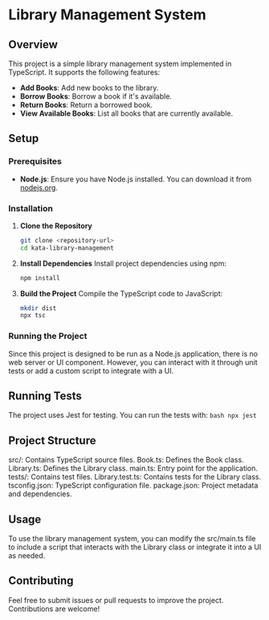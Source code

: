 # Library Management System

## Overview

This project is a simple library management system implemented in TypeScript. It supports the following features:
- **Add Books**: Add new books to the library.
- **Borrow Books**: Borrow a book if it's available.
- **Return Books**: Return a borrowed book.
- **View Available Books**: List all books that are currently available.

## Setup

### Prerequisites

- **Node.js**: Ensure you have Node.js installed. You can download it from [nodejs.org](https://nodejs.org/).

### Installation

1. **Clone the Repository**

   ```bash
   git clone <repository-url>
   cd kata-library-management
    ```
2. **Install Dependencies**
    Install project dependencies using npm:    

    ```bash
    npm install
    ```
3. **Build the Project**
    Compile the TypeScript code to JavaScript:
    ```bash
    mkdir dist
    npx tsc
    ```
### Running the Project
Since this project is designed to be run as a Node.js application, there is no web server or UI component. However, you can interact with it through unit tests or add a custom script to integrate with a UI.

## Running Tests
The project uses Jest for testing. You can run the tests with:
    ```bash
    npx jest
    ```

## Project Structure
src/: Contains TypeScript source files.
Book.ts: Defines the Book class.
Library.ts: Defines the Library class.
main.ts: Entry point for the application.
tests/: Contains test files.
Library.test.ts: Contains tests for the Library class.
tsconfig.json: TypeScript configuration file.
package.json: Project metadata and dependencies.

## Usage
To use the library management system, you can modify the src/main.ts file to include a script that interacts with the Library class or integrate it into a UI as needed.

## Contributing
Feel free to submit issues or pull requests to improve the project. Contributions are welcome!